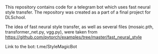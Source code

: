 This repository contains code for a telegram bot which uses fast neural style transfer. The repository was created as a part of a final project for DLSchool.

The idea of fast neural style transfer, as well as several files (mosaic.pth, transformer_net.py, vgg.py), were taken from https://github.com/pytorch/examples/tree/master/fast_neural_style

Link to the bot: t.me/StyleMagicBot 
